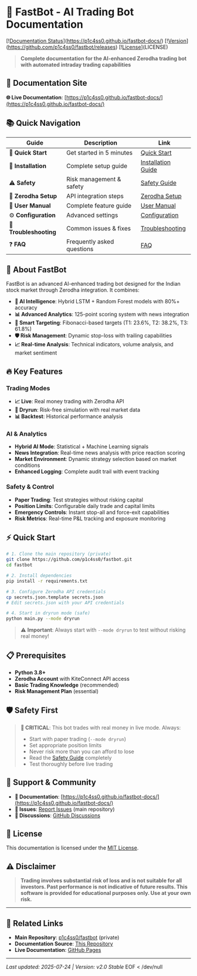 # 🚀 FastBot - AI Trading Bot Documentation

[\![Documentation Status](https://img.shields.io/badge/docs-live-brightgreen)](https://p1c4ss0.github.io/fastbot-docs/)
[\![Version](https://img.shields.io/badge/version-v2.0-blue)](https://github.com/p1c4ss0/fastbot/releases)
[\![License](https://img.shields.io/badge/license-MIT-green)](LICENSE)

> **Complete documentation for the AI-enhanced Zerodha trading bot with automated intraday trading capabilities**

## 📖 **Documentation Site**

**🌐 Live Documentation**: [https://p1c4ss0.github.io/fastbot-docs/](https://p1c4ss0.github.io/fastbot-docs/)

## 📚 **Quick Navigation**

| Guide | Description | Link |
|-------|-------------|------|
| 🚀 **Quick Start** | Get started in 5 minutes | [Quick Start](quick-start.md) |
| 💾 **Installation** | Complete setup guide | [Installation Guide](INSTALLATION_GUIDE.md) |
| ⚠️ **Safety** | Risk management & safety | [Safety Guide](SAFETY_GUIDE.md) |
| 📱 **Zerodha Setup** | API integration steps | [Zerodha Setup](ZERODHA_SETUP_GUIDE.md) |
| 📖 **User Manual** | Complete feature guide | [User Manual](USER_MANUAL.md) |
| ⚙️ **Configuration** | Advanced settings | [Configuration](CONFIGURATION_GUIDE.md) |
| 🔧 **Troubleshooting** | Common issues & fixes | [Troubleshooting](TROUBLESHOOTING.md) |
| ❓ **FAQ** | Frequently asked questions | [FAQ](FAQ.md) |

## 🤖 **About FastBot**

FastBot is an advanced AI-enhanced trading bot designed for the Indian stock market through Zerodha integration. It combines:

- **🧠 AI Intelligence**: Hybrid LSTM + Random Forest models with 80%+ accuracy
- **📊 Advanced Analytics**: 125-point scoring system with news integration
- **🎯 Smart Targeting**: Fibonacci-based targets (T1: 23.6%, T2: 38.2%, T3: 61.8%)
- **🛡️ Risk Management**: Dynamic stop-loss with trailing capabilities
- **📈 Real-time Analysis**: Technical indicators, volume analysis, and market sentiment

## 🔥 **Key Features**

### **Trading Modes**
- **📈 Live**: Real money trading with Zerodha API
- **🧪 Dryrun**: Risk-free simulation with real market data
- **📊 Backtest**: Historical performance analysis

### **AI & Analytics**
- **Hybrid AI Mode**: Statistical + Machine Learning signals
- **News Integration**: Real-time news analysis with price reaction scoring
- **Market Environment**: Dynamic strategy selection based on market conditions
- **Enhanced Logging**: Complete audit trail with event tracking

### **Safety & Control**
- **Paper Trading**: Test strategies without risking capital
- **Position Limits**: Configurable daily trade and capital limits  
- **Emergency Controls**: Instant stop-all and force-exit capabilities
- **Risk Metrics**: Real-time P&L tracking and exposure monitoring

## ⚡ **Quick Start**

```bash
# 1. Clone the main repository (private)
git clone https://github.com/p1c4ss0/fastbot.git
cd fastbot

# 2. Install dependencies
pip install -r requirements.txt

# 3. Configure Zerodha API credentials
cp secrets.json.template secrets.json
# Edit secrets.json with your API credentials

# 4. Start in dryrun mode (safe)
python main.py --mode dryrun
```

> ⚠️ **Important**: Always start with `--mode dryrun` to test without risking real money\!

## 📋 **Prerequisites**

- **Python 3.8+** 
- **Zerodha Account** with KiteConnect API access
- **Basic Trading Knowledge** (recommended)
- **Risk Management Plan** (essential)

## 🛡️ **Safety First**

> **🚨 CRITICAL**: This bot trades with real money in live mode. Always:
> 
> - Start with paper trading (`--mode dryrun`)
> - Set appropriate position limits
> - Never risk more than you can afford to lose
> - Read the [Safety Guide](SAFETY_GUIDE.md) completely
> - Test thoroughly before live trading

## 🤝 **Support & Community**

- **📖 Documentation**: [https://p1c4ss0.github.io/fastbot-docs/](https://p1c4ss0.github.io/fastbot-docs/)
- **🐛 Issues**: [Report Issues](https://github.com/p1c4ss0/fastbot/issues) (main repository)
- **💬 Discussions**: [GitHub Discussions](https://github.com/p1c4ss0/fastbot/discussions)

## 📄 **License**

This documentation is licensed under the [MIT License](LICENSE).

## ⚠️ **Disclaimer**

> **Trading involves substantial risk of loss and is not suitable for all investors. Past performance is not indicative of future results. This software is provided for educational purposes only. Use at your own risk.**

---

## 🔗 **Related Links**

- **Main Repository**: [p1c4ss0/fastbot](https://github.com/p1c4ss0/fastbot) (private)
- **Documentation Source**: [This Repository](https://github.com/p1c4ss0/fastbot-docs)
- **Live Documentation**: [GitHub Pages](https://p1c4ss0.github.io/fastbot-docs/)

---

*Last updated: 2025-07-24 | Version: v2.0 Stable*
EOF < /dev/null